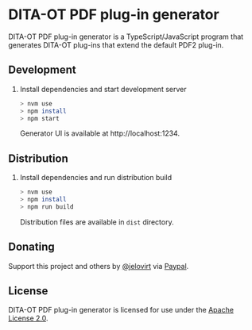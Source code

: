 # DITA-OT PDF plug-in generator

DITA-OT PDF plug-in generator is a TypeScript/JavaScript program that generates DITA-OT plug-ins that extend the default PDF2 plug-in.

## Development

1.  Install dependencies and start development server
    ```sh
    > nvm use
    > npm install
    > npm start
    ```
    Generator UI is available at http://localhost:1234.

## Distribution

1.  Install dependencies and run distribution build
    ```sh
    > nvm use
    > npm install
    > npm run build
    ```
    Distribution files are available in `dist` directory.

## Donating

Support this project and others by [@jelovirt](https://github.com/jelovirt) via [Paypal](https://www.paypal.com/cgi-bin/webscr?cmd=_donations&business=jarno%40elovirta%2ecom&lc=FI&item_name=Support%20Open%20Source%20work&currency_code=EUR&bn=PP%2dDonationsBF%3abtn_donate_LG%2egif%3aNonHosted).

## License

DITA-OT PDF plug-in generator is licensed for use under the [Apache License 2.0](http://www.apache.org/licenses/LICENSE-2.0).
